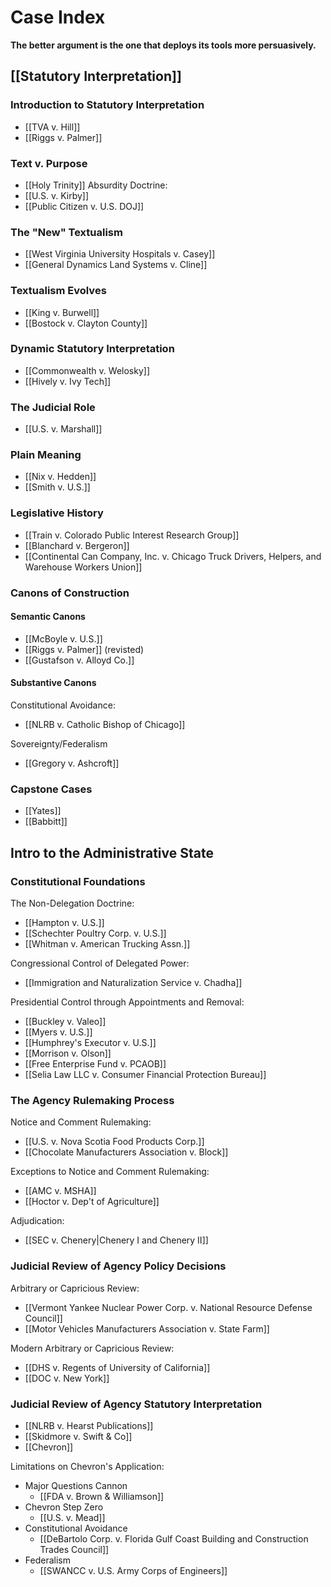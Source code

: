 # Case Index
**The better argument is the one that deploys its tools more persuasively.**

## [[Statutory Interpretation]]
### Introduction to Statutory Interpretation
* [[TVA v. Hill]]
* [[Riggs v. Palmer]]

### Text v. Purpose
* [[Holy Trinity]]
Absurdity Doctrine:
* [[U.S. v. Kirby]]
* [[Public Citizen v. U.S. DOJ]]

### The "New" Textualism
* [[West Virginia University Hospitals v. Casey]]
* [[General Dynamics Land Systems v. Cline]]

### Textualism Evolves
* [[King v. Burwell]]
* [[Bostock v. Clayton County]]

### Dynamic Statutory Interpretation
* [[Commonwealth v. Welosky]]
* [[Hively v. Ivy Tech]]

### The Judicial Role
* [[U.S. v. Marshall]]

### Plain Meaning
* [[Nix v. Hedden]]
* [[Smith v. U.S.]]

### Legislative History
* [[Train v. Colorado Public Interest Research Group]]
* [[Blanchard v. Bergeron]]
* [[Continental Can Company, Inc. v. Chicago Truck Drivers, Helpers, and Warehouse Workers Union]]

### Canons of Construction
#### Semantic Canons
* [[McBoyle v. U.S.]]
* [[Riggs v. Palmer]] (revisted)
* [[Gustafson v. Alloyd Co.]]

#### Substantive Canons
Constitutional Avoidance:
* [[NLRB v. Catholic Bishop of Chicago]]

Sovereignty/Federalism
* [[Gregory v. Ashcroft]]

### Capstone Cases
* [[Yates]]
* [[Babbitt]]

## Intro to the Administrative State
### Constitutional Foundations
The Non-Delegation Doctrine:
* [[Hampton v. U.S.]]
* [[Schechter Poultry Corp. v. U.S.]]
* [[Whitman v. American Trucking Assn.]]

Congressional Control of Delegated Power:
* [[Immigration and Naturalization Service v. Chadha]]

Presidential Control through Appointments and Removal:
* [[Buckley v. Valeo]]
* [[Myers v. U.S.]]
* [[Humphrey's Executor v. U.S.]]
* [[Morrison v. Olson]]
* [[Free Enterprise Fund v. PCAOB]]
* [[Selia Law LLC v. Consumer Financial Protection Bureau]]

### The Agency Rulemaking Process
Notice and Comment Rulemaking:
* [[U.S. v. Nova Scotia Food Products Corp.]]
* [[Chocolate Manufacturers Association v. Block]]

Exceptions to Notice and Comment Rulemaking:
* [[AMC v. MSHA]]
* [[Hoctor v. Dep't of Agriculture]]

Adjudication:
* [[SEC v. Chenery|Chenery I and Chenery II]]

### Judicial Review of Agency Policy Decisions
Arbitrary or Capricious Review:
* [[Vermont Yankee Nuclear Power Corp. v. National Resource Defense Council]]
* [[Motor Vehicles Manufacturers Association v. State Farm]]

Modern Arbitrary or Capricious Review:
* [[DHS v. Regents of University of California]]
* [[DOC v. New York]]

### Judicial Review of Agency Statutory Interpretation
* [[NLRB v. Hearst Publications]]
* [[Skidmore v. Swift & Co]]
* [[Chevron]]

Limitations on Chevron's Application:
* Major Questions Cannon
	* [[FDA v. Brown & Williamson]]
* Chevron Step Zero
	* [[U.S. v. Mead]]
* Constitutional Avoidance
	* [[DeBartolo Corp. v. Florida Gulf Coast Building and Construction Trades Council]]
* Federalism
	* [[SWANCC v. U.S. Army Corps of Engineers]]